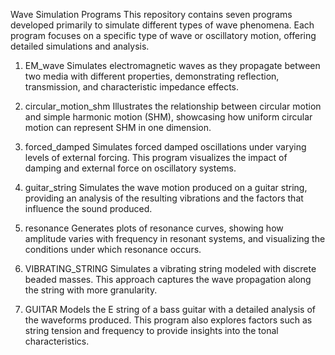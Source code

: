 Wave Simulation Programs
This repository contains seven programs developed primarily to simulate different types of wave phenomena. Each program focuses on a specific type of wave or oscillatory motion, offering detailed simulations and analysis.

1. EM_wave
Simulates electromagnetic waves as they propagate between two media with different properties, demonstrating reflection, transmission, and characteristic impedance effects.

2. circular_motion_shm
Illustrates the relationship between circular motion and simple harmonic motion (SHM), showcasing how uniform circular motion can represent SHM in one dimension.

3. forced_damped
Simulates forced damped oscillations under varying levels of external forcing. This program visualizes the impact of damping and external force on oscillatory systems.

4. guitar_string
Simulates the wave motion produced on a guitar string, providing an analysis of the resulting vibrations and the factors that influence the sound produced.

5. resonance
Generates plots of resonance curves, showing how amplitude varies with frequency in resonant systems, and visualizing the conditions under which resonance occurs.

6. VIBRATING_STRING
Simulates a vibrating string modeled with discrete beaded masses. This approach captures the wave propagation along the string with more granularity.

7. GUITAR
Models the E string of a bass guitar with a detailed analysis of the waveforms produced. This program also explores factors such as string tension and frequency to provide insights into the tonal characteristics.
